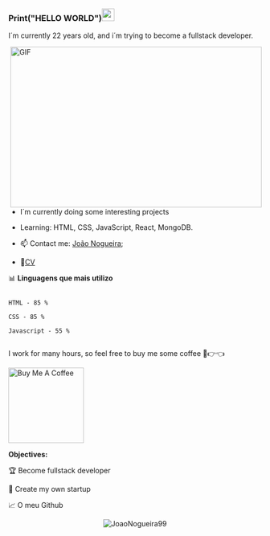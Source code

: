### Print("HELLO WORLD")<img src="https://media.giphy.com/media/hvRJCLFzcasrR4ia7z/giphy.gif" width="25px">

I´m currently 22 years old, and i´m trying to become a fullstack developer.

<img  align="right"  alt="GIF"  src="https://i.pinimg.com/originals/e4/26/70/e426702edf874b181aced1e2fa5c6cde.gif"  width="500"  height="320" />
  

- I´m currently doing some interesting projects

- Learning: HTML, CSS, JavaScript, React, MongoDB.

- 📫 Contact me: [João Nogueira](joaopedro.bn@gmail.com);

- 📝[CV](https://cdn.discordapp.com/attachments/841733222278234113/856228677594382356/CV.pdf)

  


📊 **Linguagens que mais utilizo**

<!--START_SECTION:waka-->

```text

HTML - 85 %

CSS - 85 %

Javascript - 55 %


```
<!--END_SECTION:waka-->

  I work for many hours, so feel free to buy me some coffee 🥺👉👈

<a  href="https://www.paypal.com/paypalme/"  target="_blank"><img  src="https://cdn.buymeacoffee.com/buttons/v2/default-red.png"  alt="Buy Me A Coffee"  width="150" ></a>

  

 **Objectives:**

<!-- TODO-IST:START -->

🏆 Become fullstack developer

🌸 Create my own startup 

<!-- TODO-IST:END -->

  
  

📈 O meu Github

  

<p  align="center"> <img  src="https://github-readme-stats.vercel.app/api?username=JoaoNogueira99&show_icons=true&theme=gotham"  alt="JoaoNogueira99" />
